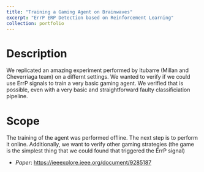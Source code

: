 ```yaml
---
title: "Training a Gaming Agent on Brainwaves"
excerpt: "ErrP ERP Detection based on Reinforcement Learning"
collection: portfolio
---
```


# Description

We replicated an amazing experiment performed by Itubarre (Millan and Cheverriaga team) on a differnt settings.  We wanted to verify if we could use ErrP signals to train a very basic gaming agent.  We verified that is possible, even with a very basic and straightforward faulty classificiation pipeline.

# Scope

The training of the agent was performed offline.  The next step is to perform it online.  Additionally, we want to verify other gaming strategies (the game is the simplest thing that we could found that triggered the ErrP signal)

* *Paper*: https://ieeexplore.ieee.org/document/9285187






